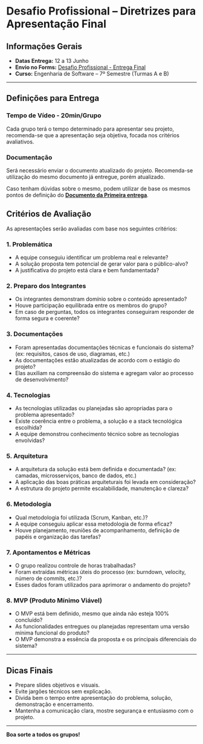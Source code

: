 # Desafio Profissional – Diretrizes para Apresentação Final

## Informações Gerais

- **Datas Entrega:** 12 a 13 Junho
- **Envio no Forms:** [Desafio Profissional - Entrega Final](https://forms.gle/NYoNN2HR8QYtsvcf7)
- **Curso:** Engenharia de Software – 7º Semestre (Turmas A e B)

---
## Definições para Entrega

### Tempo de Vídeo - 20min/Grupo

Cada grupo terá o tempo determinado para apresentar seu projeto, recomenda-se que a apresentação seja objetiva, focada nos critérios avaliativos.

### Documentação

Será necessário enviar o documento atualizado do projeto. Recomenda-se utilização do mesmo documento já entregue, porém atualizado. 

Caso tenham dúvidas sobre o mesmo, podem utilizar de base os mesmos pontos de definição do [**Documento da Primeira entrega**](https://github.com/TI-UNICESUMAR/2025-DESAFIO-PROF-ESOFT7S-N/blob/main/Primeira%20Entrega/primeira-entrega.md#modelo-de-documento).

## Critérios de Avaliação

As apresentações serão avaliadas com base nos seguintes critérios:

### 1. Problemática
- A equipe conseguiu identificar um problema real e relevante?  
- A solução proposta tem potencial de gerar valor para o público-alvo?  
- A justificativa do projeto está clara e bem fundamentada?

### 2. Preparo dos Integrantes
- Os integrantes demonstram domínio sobre o conteúdo apresentado?  
- Houve participação equilibrada entre os membros do grupo?  
- Em caso de perguntas, todos os integrantes conseguiram responder de forma segura e coerente?

### 3. Documentações
- Foram apresentadas documentações técnicas e funcionais do sistema? (ex: requisitos, casos de uso, diagramas, etc.)  
- As documentações estão atualizadas de acordo com o estágio do projeto?  
- Elas auxiliam na compreensão do sistema e agregam valor ao processo de desenvolvimento?

### 4. Tecnologias
- As tecnologias utilizadas ou planejadas são apropriadas para o problema apresentado?  
- Existe coerência entre o problema, a solução e a stack tecnológica escolhida?  
- A equipe demonstrou conhecimento técnico sobre as tecnologias envolvidas?

### 5. Arquitetura
- A arquitetura da solução está bem definida e documentada? (ex: camadas, microsserviços, banco de dados, etc.)  
- A aplicação das boas práticas arquiteturais foi levada em consideração?  
- A estrutura do projeto permite escalabilidade, manutenção e clareza?

### 6. Metodologia
- Qual metodologia foi utilizada (Scrum, Kanban, etc.)?  
- A equipe conseguiu aplicar essa metodologia de forma eficaz?  
- Houve planejamento, reuniões de acompanhamento, definição de papéis e organização das tarefas?

### 7. Apontamentos e Métricas
- O grupo realizou controle de horas trabalhadas?  
- Foram extraídas métricas úteis do processo (ex: burndown, velocity, número de commits, etc.)?  
- Esses dados foram utilizados para aprimorar o andamento do projeto?

### 8. MVP (Produto Mínimo Viável)
- O MVP está bem definido, mesmo que ainda não esteja 100% concluído?  
- As funcionalidades entregues ou planejadas representam uma versão mínima funcional do produto?  
- O MVP demonstra a essência da proposta e os principais diferenciais do sistema?

---

## Dicas Finais

- Prepare slides objetivos e visuais.  
- Evite jargões técnicos sem explicação.  
- Divida bem o tempo entre apresentação do problema, solução, demonstração e encerramento.  
- Mantenha a comunicação clara, mostre segurança e entusiasmo com o projeto.

---

**Boa sorte a todos os grupos!**
